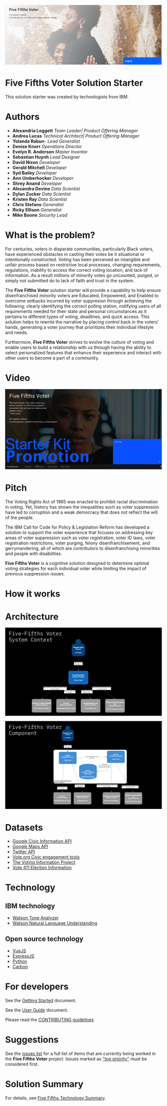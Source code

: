 ![Vision](doc/5-fifths-banner-1.png)

# Five Fifths Voter Solution Starter

This solution starter was created by technologists from IBM.

# Authors

* **Alexandria Leggett**  _Team Leader| Product Offering Manager_ 
* **Andrea Lucas**  _Technical Architect| Product Offering Manager_
* **Yolanda Rabun**- _Lead Generalist_
* **Denise Knorr** _Operations Director_
* **Evelyn R. Anderson** _Master Inventor_
* **Sebastian Huynh** _Lead Designer_
* **David Nixon** _Developer_ 
* **Gerald Mitchell** _Developer_
* **Syd Bailey** _Developer_
* **Ann Umberhocker** _Developer_
* **Shrey Anand** _Developer_
* **Alexandra Devine** _Data Scientist_ 
* **Dylan Zucker** _Data Scientist_
* **Kristen Ray** _Data Scientist_ 
* **Chris Stefano** _Generalist_
* **Ricky Ellison** _Generalist_
* **Mike Boone** _Security Lead_


# What is the problem?

For centuries, voters in disparate communities, particularly Black voters, have experienced obstacles in casting their votes be it situational or intentionally constructed. Voting has been perceived an intangible and unfair process based on restrictive local processes, changing requirements, regulations, inability to access the correct voting location, and lack of information. As a result millions of minority votes go uncounted, purged, or simply not submitted do to lack of faith and trust in the system.

The **Five Fifths Voter** solution starter will provide a capability to help ensure disenfranchised minority voters are Educated, Empowered, and Enabled to overcome setbacks incurred by voter suppresion through achieving the following; clearly identifying the correct polling station, notifying users of all requirements needed for their state and personal circumstances as it pertains to different types of voting, deadlines, and quick access. This solution helps to rewrite the narrative by placing control back in the voters' hands,  generating a voter journey that prioritizes their individual lifestyle and needs.

Furthermore, **Five Fifths Voter** strives to evolve the culture of voting and enable users to build a relationship with us through having the ability to select personalized features that enhance their experience and interact with other users to become a part of a community.

# Video
[![Watch the video]( /doc/StarterKitpromo.png)]( https://youtu.be/0-omvwU7zXg )

# Pitch

The Voting Rights Act of 1965 was enacted to prohibit racial discrimination in voting. Yet, history has shown the inequalities such as voter suppression have led to corruption and a weak democracy that does not reflect the will of the people.

The IBM Call for Code for Policy & Legislation Reform has developed a solution to support the voter experience that focuses on addressing key areas of voter suppression such as voter registration, voter ID laws, voter registration restrictions, voter purging, felony disenfranchisement, and gerrymandering, all of which are contributors to disenfranchising minorities and people with disabilities.

**Five Fifths Voter** is a cognitive solution designed to determine optimal voting strategies for each individual voter while limiting the impact of previous suppression issues.

# How it works
# Architecture

![System Context](doc/SystemContext.png)

![Components](doc/Components.png)

# Datasets
- [Google Civic Information API](https://developers.google.com/civic-information/)
- [Google Maps API](https://developers.google.com/maps/documentation)
- [Twitter API](https://developer.twitter.com/en/docs/twitter-api)
- [Vote.org Civic engagement tools](https://www.vote.org/technology/)
- [The Voting Information Project](https://www.votinginfoproject.org/)
- [Vote 411 Election Information](https://www.vote411.org/)

# Technology
## IBM technology
- [Watson Tone Analyzer](https://www.ibm.com/watson/services/tone-analyzer/)
- [Watson Natural Language Understanding](https://www.ibm.com/cloud/watson-natural-language-understanding)
## Open source technology
- [VueJS](https://vuejs.org)
- [ExpressJS](https://expressjs.com)
- [Python](https://www.python.org)
- [Carbon](https://www.carbondesignsystem.com)

# For developers

See the [Getting Started](doc/GETSTARTED.md) document.

See the [User Guide](doc/5-fifths-user-guide.pdf) document.

Please read the [CONTRIBUTING guidelines](/CONTRIBUTING.md)

# Suggestions

See the [issues list](https://github.com/Call-for-Code-for-Racial-Justice/Five-Fifths-Voter/issues) for a full list of items that are currently being worked in the **Five Fifths Voter** project. Issues marked as ["top priority"](https://github.com/Call-for-Code-for-Racial-Justice/Five-Fifths-Voter/issues?q=is%3Aissue+is%3Aopen+label%3A%22top+priority%22) must be considered first.

# Solution Summary

For details, see [Five Fifths Technology Summary](doc/SolutionFortification.md).
